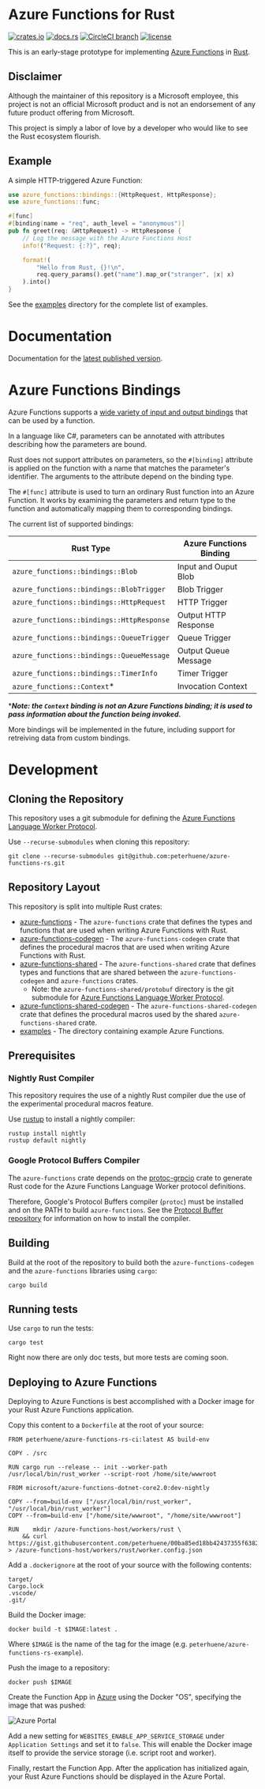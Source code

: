 # Azure Functions for Rust

[![crates.io](https://img.shields.io/crates/v/azure-functions.svg)](https://crates.io/crates/azure-functions)
[![docs.rs](https://docs.rs/azure-functions/badge.svg)](https://docs.rs/azure-functions)
[![CircleCI branch](https://img.shields.io/circleci/project/github/peterhuene/azure-functions-rs/master.svg)](https://circleci.com/gh/peterhuene/azure-functions-rs/tree/master)
[![license](https://img.shields.io/crates/l/azure-functions.svg)](https://github.com/peterhuene/azure-functions-rs/blob/master/LICENSE)

This is an early-stage prototype for implementing [Azure Functions](https://azure.microsoft.com/en-us/services/functions/)
in [Rust](https://www.rust-lang.org/en-US/).

## Disclaimer

Although the maintainer of this repository is a Microsoft employee, this project is not an official Microsoft product
and is not an endorsement of any future product offering from Microsoft.

This project is simply a labor of love by a developer who would like to see the Rust ecosystem flourish.

## Example

A simple HTTP-triggered Azure Function:

```rust
use azure_functions::bindings::{HttpRequest, HttpResponse};
use azure_functions::func;

#[func]
#[binding(name = "req", auth_level = "anonymous")]
pub fn greet(req: &HttpRequest) -> HttpResponse {
    // Log the message with the Azure Functions Host
    info!("Request: {:?}", req);

    format!(
        "Hello from Rust, {}!\n",
        req.query_params().get("name").map_or("stranger", |x| x)
    ).into()
}
```

See the [examples](https://github.com/peterhuene/azure-functions-rs/tree/master/examples) directory for the complete list of examples.

# Documentation

Documentation for the [latest published version](https://docs.rs/azure-functions).

# Azure Functions Bindings

Azure Functions supports a [wide variety of input and output bindings](https://docs.microsoft.com/en-us/azure/azure-functions/functions-triggers-bindings) that can be used by a function.

In a language like C#, parameters can be annotated with attributes describing how the parameters are bound.

Rust does not support attributes on parameters, so the `#[binding]` attribute is applied on the function with a name that matches the parameter's identifier.  The arguments to the attribute depend on the binding type.

The `#[func]` attribute is used to turn an ordinary Rust function into an Azure Function.  It works by examining the parameters and return type to the function and automatically mapping them to corresponding bindings.

The current list of supported bindings:

| Rust Type                                 | Azure Functions Binding |
|-------------------------------------------|-------------------------|
| `azure_functions::bindings::Blob`         | Input and Ouput Blob    |
| `azure_functions::bindings::BlobTrigger`  | Blob Trigger            |
| `azure_functions::bindings::HttpRequest`  | HTTP Trigger            |
| `azure_functions::bindings::HttpResponse` | Output HTTP Response    |
| `azure_functions::bindings::QueueTrigger` | Queue Trigger           |
| `azure_functions::bindings::QueueMessage` | Output Queue Message    |
| `azure_functions::bindings::TimerInfo`    | Timer Trigger           |
| `azure_functions::Context`*               | Invocation Context      |

\****Note: the `Context` binding is not an Azure Functions binding; it is used to pass information about the function being invoked.***

More bindings will be implemented in the future, including support for retreiving data from custom bindings.

# Development

## Cloning the Repository

This repository uses a git submodule for defining the [Azure Functions Language Worker Protocol](https://github.com/Azure/azure-functions-language-worker-protobuf).

Use `--recurse-submodules` when cloning this repository:

```
git clone --recurse-submodules git@github.com:peterhuene/azure-functions-rs.git
```

## Repository Layout

This repository is split into multiple Rust crates:

* [azure-functions](https://github.com/peterhuene/azure-functions-rs/tree/master/azure-functions) - The `azure-functions` crate that defines the types and functions that are used when writing Azure Functions with Rust.
* [azure-functions-codegen](https://github.com/peterhuene/azure-functions-rs/tree/master/azure-functions-codegen) - The `azure-functions-codegen` crate that defines the procedural macros that are used when writing Azure Functions with Rust.
* [azure-functions-shared](https://github.com/peterhuene/azure-functions-rs/tree/master/azure-functions-shared) - The `azure-functions-shared` crate that defines types and functions that are shared between the `azure-functions-codegen` and `azure-functions` crates.
    * Note: the `azure-functions-shared/protobuf` directory is the git submodule for [Azure Functions Language Worker Protocol](https://github.com/Azure/azure-functions-language-worker-protobuf).
* [azure-functions-shared-codegen](https://github.com/peterhuene/azure-functions-rs/tree/master/azure-functions-shared-codegen) - The `azure-functions-shared-codegen` crate that defines the procedural macros used by the shared `azure-functions-shared` crate.
* [examples](https://github.com/peterhuene/azure-functions-rs/tree/master/examples) - The directory containing example Azure Functions.

## Prerequisites

### Nightly Rust Compiler

This repository requires the use of a nightly Rust compiler due the use of the experimental procedural macros feature.

Use [rustup](https://github.com/rust-lang-nursery/rustup.rs) to install a nightly compiler:

```
rustup install nightly
rustup default nightly
```

### Google Protocol Buffers Compiler

The `azure-functions` crate depends on the [protoc-grpcio](https://github.com/mtp401/protoc-grpcio) crate to generate Rust code for the Azure Functions Language Worker protocol definitions.

Therefore, Google's Protocol Buffers compiler (`protoc`) must be installed and on the PATH to build `azure-functions`.  See the [Protocol Buffer repository](https://github.com/google/protobuf) for information on how to install the compiler.

## Building

Build at the root of the repository to build both the `azure-functions-codegen` and the `azure-functions` libraries using `cargo`:

```
cargo build
```

## Running tests

Use `cargo` to run the tests:

```
cargo test
```

Right now there are only doc tests, but more tests are coming soon.

## Deploying to Azure Functions

Deploying to Azure Functions is best accomplished with a Docker image for your Rust Azure Functions application.

Copy this content to a `Dockerfile` at the root of your source:

```docker
FROM peterhuene/azure-functions-rs-ci:latest AS build-env

COPY . /src

RUN cargo run --release -- init --worker-path /usr/local/bin/rust_worker --script-root /home/site/wwwroot

FROM microsoft/azure-functions-dotnet-core2.0:dev-nightly

COPY --from=build-env ["/usr/local/bin/rust_worker", "/usr/local/bin/rust_worker"]
COPY --from=build-env ["/home/site/wwwroot", "/home/site/wwwroot"]

RUN    mkdir /azure-functions-host/workers/rust \
    && curl https://gist.githubusercontent.com/peterhuene/00ba85ed18bb42437355f63829f2471e/raw/9d29d3b8eaf01e1d2d44e7df2a569a9730fbafa3/worker.config.json > /azure-functions-host/workers/rust/worker.config.json
```

Add a `.dockerignore` at the root of your source with the following contents:

```
target/
Cargo.lock
.vscode/
.git/
```

Build the Docker image:

```
docker build -t $IMAGE:latest .
```

Where `$IMAGE` is the name of the tag for the image (e.g. `peterhuene/azure-functions-rs-example`).

Push the image to a repository:

```
docker push $IMAGE
```

Create the Function App in [Azure](https://portal.azure.com) using the Docker "OS", specifying the image that was pushed:

![Azure Portal](docs/images/create-function-app.png)

Add a new setting for `WEBSITES_ENABLE_APP_SERVICE_STORAGE` under `Application Settings` and set it to `false`.
This will enable the Docker image itself to provide the service storage (i.e. script root and worker).

Finally, restart the Function App.  After the application has initialized again, your Rust Azure Functions should be displayed in the Azure Portal.
